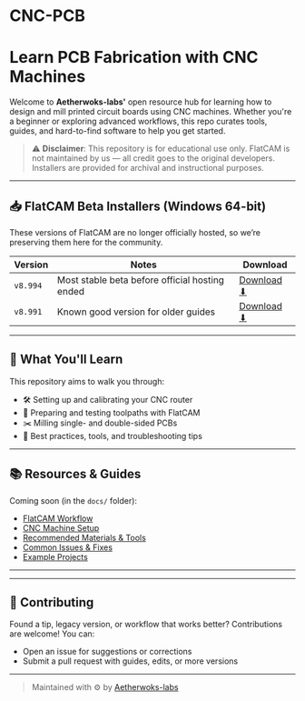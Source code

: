 # CNC-PCB

# Learn PCB Fabrication with CNC Machines

Welcome to **Aetherwoks-labs'** open resource hub for learning how to design and mill printed circuit boards using CNC machines. Whether you're a beginner or exploring advanced workflows, this repo curates tools, guides, and hard-to-find software to help you get started.

> ⚠️ **Disclaimer**: This repository is for educational use only. FlatCAM is not maintained by us — all credit goes to the original developers. Installers are provided for archival and instructional purposes.

---

## 📥 FlatCAM Beta Installers (Windows 64-bit)

These versions of FlatCAM are no longer officially hosted, so we’re preserving them here for the community.

| Version | Notes                        | Download |
|---------|------------------------------|----------|
| `v8.994` | Most stable beta before official hosting ended | [Download ⬇](https://www.dropbox.com/scl/fi/v7e09y8nw5digj92c56lb/FlatCAM_beta_8.994_x64_installer.exe?rlkey=rqbltl98290m4cn55lcbl96b8&st=g4abhyus&dl=0) |
| `v8.991` | Known good version for older guides | [Download ⬇](https://www.dropbox.com/scl/fi/ttfbs81fac5z2lpc1ctqo/request_FlatCAM_beta_8.991_x64_installer.exe?rlkey=xxch30u2dfh773o0vb114ez7w&st=z7q4du9q&dl=0) |

---

## 🧰 What You'll Learn

This repository aims to walk you through:

- 🛠️ Setting up and calibrating your CNC router
- 🧪 Preparing and testing toolpaths with FlatCAM
- ✂️ Milling single- and double-sided PCBs
- 🧹 Best practices, tools, and troubleshooting tips

---

## 📚 Resources & Guides

Coming soon (in the `docs/` folder):

-  [FlatCAM Workflow](docs/flatcam-workflow.md)
-  [CNC Machine Setup](docs/cnc-setup.md)
-  [Recommended Materials & Tools](docs/materials-list.md)
-  [Common Issues & Fixes](docs/troubleshooting.md)
-  [Example Projects](examples/)

---

---

## 🤝 Contributing

Found a tip, legacy version, or workflow that works better? Contributions are welcome! You can:

- Open an issue for suggestions or corrections
- Submit a pull request with guides, edits, or more versions

---

> Maintained with ⚙️ by [Aetherwoks-labs](https://github.com/Aetherwoks-labs)
